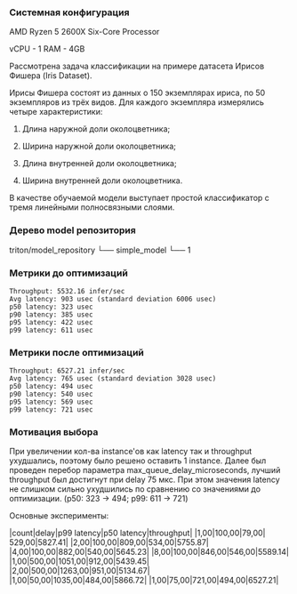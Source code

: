 ### Системная конфигурация
AMD Ryzen 5 2600X Six-Core Processor

vCPU - 1
RAM - 4GB

Рассмотрена задача классификации на примере датасета Ирисов Фишера (Iris Dataset).

Ирисы Фишера состоят из данных о 150 экземплярах ириса, по 50 экземпляров из трёх видов. Для каждого экземпляра измерялись четыре характеристики:

1) Длина наружной доли околоцветника;

2) Ширина наружной доли околоцветника;

3) Длина внутренней доли околоцветника;

4) Ширина внутренней доли околоцветника.

В качестве обучаемой модели выступает простой классификатор с тремя линейными полносвязными слоями.

### Дерево model репозитория

triton/model_repository
└── simple_model
    └── 1


### Метрики до оптимизаций

    Throughput: 5532.16 infer/sec
    Avg latency: 903 usec (standard deviation 6006 usec)
    p50 latency: 323 usec
    p90 latency: 385 usec
    p95 latency: 422 usec
    p99 latency: 611 usec


### Метрики после оптимизаций

    Throughput: 6527.21 infer/sec
    Avg latency: 765 usec (standard deviation 3028 usec)
    p50 latency: 494 usec
    p90 latency: 540 usec
    p95 latency: 569 usec
    p99 latency: 721 usec


### Мотивация выбора




При увеличении кол-ва instance'ов как latency так и throughput ухудшались, поэтому было решено оставить 1 instance.
Далее был проведен перебор параметра max_queue_delay_microseconds, лучший throughput был достигнут при delay 75 мкс.
При этом значения latency не слишком сильно ухудшились по сравнению со значениями до оптимизации. (p50: 323 -> 494; p99: 611 -> 721)



Основные эксперименты:

|count|delay|p99 latency|p50 latency|throughput|
|1,00|100,00|79,00|	529,00|5827.41|
|2,00|100,00|809,00|534,00|5755.87|
|4,00|100,00|882,00|540,00|5645.23|
|8,00|100,00|846,00|546,00|5589.14|
|1,00|500,00|1051,00|912,00|5439.45|
|2,00|500,00|1263,00|951,00|5134.67|
|1,00|50,00|1035,00|484,00|5866.72|
|1,00|75,00|721,00|494,00|6527.21|

